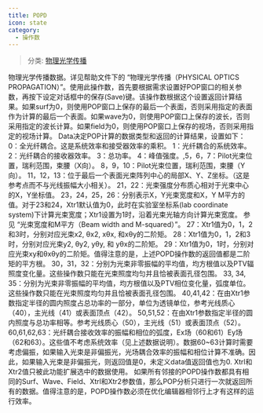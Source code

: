 ```yaml
---
title: POPD
icon: state
category:
  - 操作数
---
```


> 分类: [物理光学传播](/hb/operands/135/896/  "Zemax 操作数 物理光学传播")

物理光学传播数据。详见帮助文件下的 “物理光学传播（PHYSICAL OPTICS PROPAGATION）”。使用此操作数，首先要根据需求设置好POP窗口的相关参数，再按下设定对话框中的保存(Save)键。该操作数根据这个设置返回计算结果。如果surf为0，则使用POP窗口上保存的最后一个表面，否则采用指定的表面作为计算的最后一个表面。如果wave为0，则使用POP窗口上保存的波长，否则采用指定的波长计算。如果field为0，则使用POP窗口上保存的视场，否则采用指定的视场计算。 
Data决定POP计算的数据类型和返回的计算结果，设置如下：  
0：全光纤耦合。这是系统效率和接受器效率的乘积。 
1：光纤耦合的系统效率。 
2：光纤耦合的接收器效率。 
3：总功率。 
4：峰值强度。,5，6，7：Pilot光束位置，瑞利范围，束腰（X向）。 
8，9，10：Pilot光束位置，瑞利范围，束腰（Y向）。 
11，12，13：位于最后一个表面光束阵列中心的局部X、Y、Z坐标。（这是参考点而不与光线振幅大小相关）。 
21，22：光束强度分布质心相对于光束中心的X，Y坐标值。 
23，24，25，26：分别表示X，Y光束宽度和X，Y M平方的值。对于23和24，Xtr1默认值为0，此时在实验室坐标系(lab coordinate system)下计算光束宽度；Xtr1设置为1时，沿着光束光轴方向计算光束宽度。 
参见 “光束宽度和M平方（Beam width and M-squared）”。 
27：Xtr1值为0，1，2和3时，分别对应光束x2, θx2, xθx, 和xθy的二阶矩。 
28：Xtr1值为0，1，2和3时，分别对应光束y2, θy2, yθy, 和 yθx的二阶矩。 
29：Xtr1值为0，1时，分别对应光束xy和θxθy的二阶矩。值得注意的是，上述POPD操作数的返回值都是二阶矩的平方根。 
30，31，32：分别为光束非零振幅的平均值，均方根值以及PTV辐照度变化量。这些操作数只能在光束照度均匀并且恰被表面孔径包围。 
33, 34, 35：分别为光束非零振幅的平均值，均方根值以及PTV相位变化量，弧度单位。这些操作数只能在光束照度均匀并且恰被表面孔径包围。 
40,41,42：在由Xtr1参数指定半径的圆内照度占总功率的一部分，单位为透镜单位，参考光线质心（40），主光线（41）或表面顶点（42）。 
50,51,52：在由Xtr1参数指定半径的圆内照度与总功率相等。参考光线质心（50），主光线（51）或表面顶点（52）。 
60,61,62,63：光纤耦合接收效率的振幅和相位的弧度，Ex场（60和61）Ey场（62和63）。这些值不考虑系统效率（见上述数据说明）。数据60~63计算时需要考虑偏振，如果输入光束是非偏振光，光场耦合效率的振幅和相位计算不准确。因此，如果输入光束是非偏振光，则返回值是0，未定义data值返回值也为0. 
Xtrl和Xtr2值只被此功能扩展选中的数据使用。 
如果所有邻接的POPD操作数都具有相同的Surf、Wave、Field、Xtrl和Xtr2参数值，那么POP分析只进行一次就返回所有的数据。值得注意的是，POPD操作数必须在优化编辑器相邻行上才有这样的运行效率。